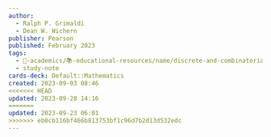 ```yaml
---
author:
  - Ralph P. Grimaldi
  - Dean W. Wichern
publisher: Pearson
published: February 2023
tags:
  - 🔴-academics/📚-educational-resources/name/discrete-and-combinatorial-mathematics-classic-version-5th-edition
  - study-note
cards-deck: Default::Mathematics
created: 2023-09-03 08:46
<<<<<<< HEAD
updated: 2023-09-28 14:16
=======
updated: 2023-09-23 06:01
>>>>>>> eb0cb116bf466b813753bf1c96d7b2d13d532edc
---
```

